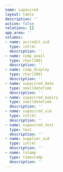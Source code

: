 ```yaml
---
name: supaccred
layout: table
description: ''
active: false
relations: []
app_area: ''
columns:
- name: accredit_sid
  type: int(4)
  description: ''
- name: comp_avail
  type: char(200)
  description: ''
- name: comp_display
  type: char(200)
  description: ''
- name: supaccred_date
  type: smalldatetime
  description: ''
- name: supaccred_expiry
  type: smalldatetime
  description: ''
- name: supaccred_sid
  type: int(4)
  description: ''
- name: supaccred_text
  type: text
  description: ''
- name: supplier_sid
  type: int(4)
  description: ''
- name: tstamp
  type: timestamp
  description: ''
---
```


